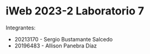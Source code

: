 iWeb 2023-2 Laboratorio 7
====================================

Integrantes:
* 20213170 - Sergio Bustamante Salcedo
* 20196483 - Allison Panebra Díaz

